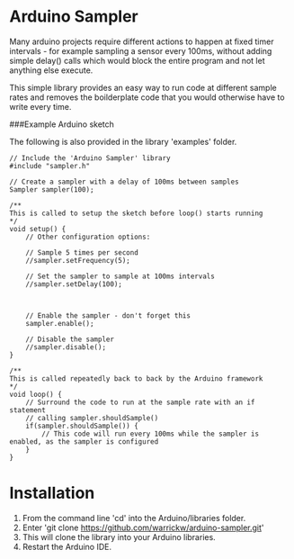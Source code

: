 Arduino Sampler
==============

Many arduino projects require different actions to happen at fixed timer intervals - for example
sampling a sensor every 100ms, without adding simple delay() calls which would block the entire program
and not let anything else execute.

This simple library provides an easy way to run code at different sample rates and removes the boilderplate code
that you would otherwise have to write every time.

###Example Arduino sketch

The following is also provided in the library 'examples' folder.

````
// Include the 'Arduino Sampler' library
#include "sampler.h"

// Create a sampler with a delay of 100ms between samples
Sampler sampler(100);

/**
This is called to setup the sketch before loop() starts running
*/
void setup() {
	// Other configuration options:
	
	// Sample 5 times per second
	//sampler.setFrequency(5);
	
	// Set the sampler to sample at 100ms intervals
	//sampler.setDelay(100);
	
	
	
	// Enable the sampler - don't forget this
	sampler.enable();
	
	// Disable the sampler
	//sampler.disable();
}

/**
This is called repeatedly back to back by the Arduino framework
*/
void loop() {
	// Surround the code to run at the sample rate with an if statement
	// calling sampler.shouldSample()
	if(sampler.shouldSample()) {
		// This code will run every 100ms while the sampler is enabled, as the sampler is configured
	}
}
````

Installation
==============

1. From the command line 'cd' into the Arduino/libraries folder.
2. Enter 'git clone https://github.com/warrickw/arduino-sampler.git'
3. This will clone the library into your Arduino libraries.
4. Restart the Arduino IDE.
